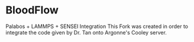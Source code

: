 # BloodFlow
Palabos + LAMMPS + SENSEI Integration
This Fork was created in order to integrate the code given by Dr. Tan onto Argonne's Cooley server.
